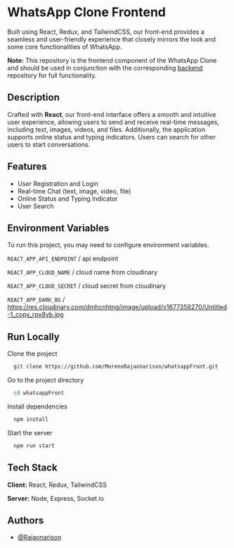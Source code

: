 # WhatsApp Clone Frontend

Built using React, Redux, and TailwindCSS, our front-end provides a seamless and user-friendly experience that closely mirrors the look and some core functionalities of WhatsApp.

**Note:** This repository is the frontend component of the WhatsApp Clone and should be used in conjunction with the corresponding [backend](https://github.com/MorenoRajaonarison/whatsappBack) repository for full functionality.

## Description

Crafted with **React**, our front-end interface offers a smooth and intuitive user experience, allowing users to send and receive real-time messages, including text, images, videos, and files. Additionally, the application supports online status and typing indicators. Users can search for other users to start conversations.

## Features

- User Registration and Login
- Real-time Chat (text, image, video, file)
- Online Status and Typing Indicator
- User Search

## Environment Variables

To run this project, you may need to configure environment variables.

`REACT_APP_API_ENDPOINT` / api endpoint

`REACT_APP_CLOUD_NAME` / cloud name from cloudinary

`REACT_APP_CLOUD_SECRET` / cloud secret from cloudinary

`REACT_APP_DARK_BG` / https://res.cloudinary.com/dmhcnhtng/image/upload/v1677358270/Untitled-1_copy_rpx8yb.jpg

## Run Locally

Clone the project

```bash
  git clone https://github.com/MorenoRajaonarison/whatsappFront.git
```

Go to the project directory

```bash
  cd whatsappFront
```

Install dependencies

```bash
  npm install
```

Start the server

```bash
  npm run start
```

## Tech Stack

**Client:** React, Redux, TailwindCSS

**Server:** Node, Express, Socket.io

## Authors

- [@Rajaonarison](https://www.github.com/octokatherine)
